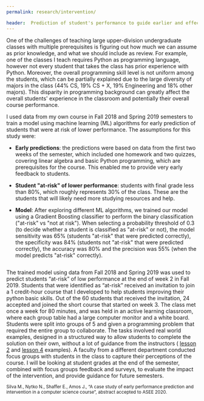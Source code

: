 ```yaml
---
permalink: research/intervention/

header:  Prediction of student's performance to guide earlier and effective interventions
---
```


One of the challenges of teaching large upper-division undergraduate classes with multiple prerequisites is figuring out how much we can assume as prior knowledge, and what we should include as review.
For example, one of the classes I teach requires Python as programming language, however not every student that takes the class has prior experience with Python. Moreover, the overall programming skill level is not uniform among the students, which can be partially explained due to the large diversity of majors in the class (44% CS, 19% CS + X, 19% Engineering and 18% other majors). This disparity in programming background can greatly affect the overall students' experience in the classroom and potentially their overall course performance.

 <img src="{{ site.baseurl }}/pages/images/ROC.png" alt="" style="float: right; margin-left: 25px; max-height: 350px; max-width: 50%;  clear:">

I used data from my own course in Fall 2018 and Spring 2019 semesters to train a model using machine learning (ML) algorithms for early prediction of students that were at risk of lower performance. The assumptions for this study were:

- **Early predictions**: the predictions were based on data from the first two weeks of the semester, which included one homework and two quizzes, covering linear algebra and basic Python programming, which are prerequisites for the course. This enabled me to provide very early feedback to students.

- **Student "at-risk" of lower performance**: students with final grade less than 80%, which roughly represents 30% of the class. These are the students that will likely need more studying resources and help.

- **Model**: After exploring different ML algorithms, we trained our model using a Gradient Boosting classifier to perform the binary classification ("at-risk" vs "not at risk"). When selecting a probability threshold of 0.3 (to decide whether a student is classified as "at-risk" or not), the
model sensitivity was 65% (students "at-risk" that were predicted correctly), the specificity was 84% (students not "at-risk" that were predicted correctly), the accuracy was 80% and the precision was 55% (when the model predicts "at-risk" correctly).

<div style="clear: both"></div>

The trained model using data from Fall 2018 and Spring 2019 was used to predict students “at-risk” of low performance at the end of week 2 in Fall 2019. Students that were identified as “at-risk” received an invitation to join a 1 credit-hour course that I developed to  help students improving their python basic skills. Out of the 60 students that received the invitation, 24 accepted and joined the short course that started on week 3. The class met once a week for 80 minutes, and was held in an active learning classroom, where each group table had a large computer monitor and a white board. Students were split into groups of 5 and given a programming problem that required the entire group to collaborate. The tasks involved real world examples, designed in a structured way to allow students to complete the solution on their own, without a lot of guidance from the instructors (
<a href="{{ site.baseurl }}/pages/examples/Monte-Carlo-Methods-student.html" target="blank">lesson 2</a> and <a href="{{ site.baseurl }}/pages/examples/Week6-student.html" target="blank">lesson 4</a>
examples). A faculty from a different department conducted focus groups with students in the class to capture their perceptions of the course. I will be looking at student grades at the end of the semester, combined with focus groups feedback and surveys, to evaluate the impact of the intervention, and provide guidance for future semesters.


<small>
Silva M., Nytko N., Shaffer E., Amos J., “A case study of early performance prediction and intervention in a computer science course”, abstract accepted to ASEE 2020.
</small>
